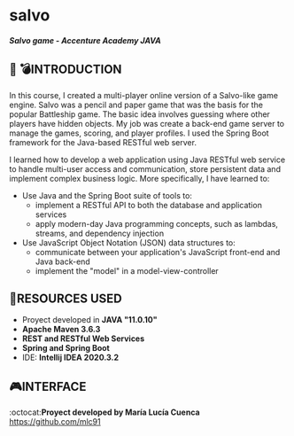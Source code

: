 # salvo
##### **Salvo game - Accenture Academy JAVA**


## :ship: :bomb:**INTRODUCTION**
In this course, I created a multi-player online version of a Salvo-like game engine. Salvo was a pencil and paper game that was the basis for the popular Battleship game. The basic idea involves guessing where other players have hidden objects.
My job was create a back-end game server to manage the games, scoring, and player profiles. I used the Spring Boot framework for the Java-based RESTful web server.

I learned how to develop a web application using Java RESTful web service to handle multi-user access and communication, store persistent data and implement complex business logic. More specifically, I have learned to:

 - Use Java and the Spring Boot suite of tools to:
   - implement a RESTful API to both the database and application services
   - apply modern-day Java programming concepts, such as lambdas, streams, and dependency injection
 - Use JavaScript Object Notation (JSON) data structures to:
   - communicate between your application's JavaScript front-end and Java back-end
   - implement the "model" in a model-view-controller

## :wrench:**RESOURCES USED**
 - Proyect developed in **JAVA "11.0.10"**
 - **Apache Maven 3.6.3**
 - **REST and RESTful Web Services**
 - **Spring and Spring Boot**
 - IDE: **Intellij IDEA 2020.3.2**

## :video_game:**INTERFACE**

:octocat:**Proyect developed by María Lucía Cuenca** https://github.com/mlc91
